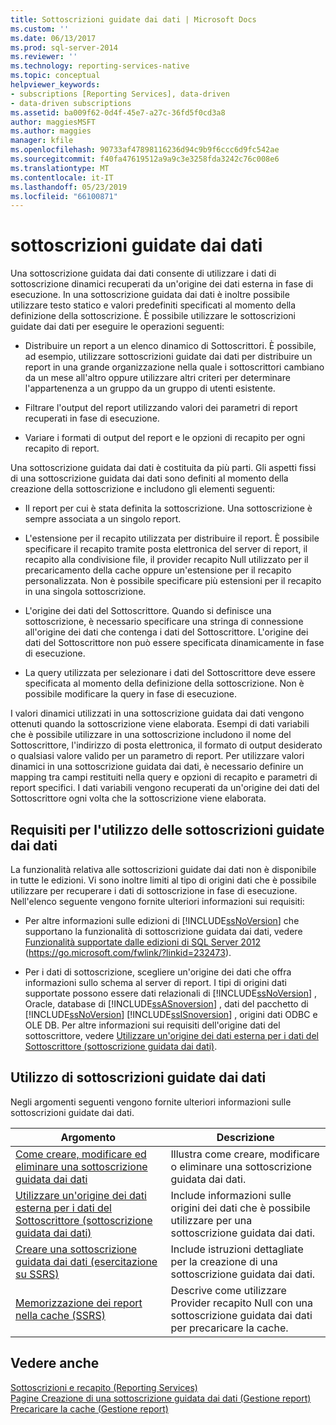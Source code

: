 ```yaml
---
title: Sottoscrizioni guidate dai dati | Microsoft Docs
ms.custom: ''
ms.date: 06/13/2017
ms.prod: sql-server-2014
ms.reviewer: ''
ms.technology: reporting-services-native
ms.topic: conceptual
helpviewer_keywords:
- subscriptions [Reporting Services], data-driven
- data-driven subscriptions
ms.assetid: ba009f62-0d4f-45e7-a27c-36fd5f0cd3a8
author: maggiesMSFT
ms.author: maggies
manager: kfile
ms.openlocfilehash: 90733af47898116236d94c9b9f6ccc6d9fc542ae
ms.sourcegitcommit: f40fa47619512a9a9c3e3258fda3242c76c008e6
ms.translationtype: MT
ms.contentlocale: it-IT
ms.lasthandoff: 05/23/2019
ms.locfileid: "66100871"
---
```

# <a name="data-driven-subscriptions"></a>sottoscrizioni guidate dai dati
  Una sottoscrizione guidata dai dati consente di utilizzare i dati di sottoscrizione dinamici recuperati da un'origine dei dati esterna in fase di esecuzione. In una sottoscrizione guidata dai dati è inoltre possibile utilizzare testo statico e valori predefiniti specificati al momento della definizione della sottoscrizione. È possibile utilizzare le sottoscrizioni guidate dai dati per eseguire le operazioni seguenti:  
  
-   Distribuire un report a un elenco dinamico di Sottoscrittori. È possibile, ad esempio, utilizzare sottoscrizioni guidate dai dati per distribuire un report in una grande organizzazione nella quale i sottoscrittori cambiano da un mese all'altro oppure utilizzare altri criteri per determinare l'appartenenza a un gruppo da un gruppo di utenti esistente.  
  
-   Filtrare l'output del report utilizzando valori dei parametri di report recuperati in fase di esecuzione.  
  
-   Variare i formati di output del report e le opzioni di recapito per ogni recapito di report.  
  
 Una sottoscrizione guidata dai dati è costituita da più parti. Gli aspetti fissi di una sottoscrizione guidata dai dati sono definiti al momento della creazione della sottoscrizione e includono gli elementi seguenti:  
  
-   Il report per cui è stata definita la sottoscrizione. Una sottoscrizione è sempre associata a un singolo report.  
  
-   L'estensione per il recapito utilizzata per distribuire il report. È possibile specificare il recapito tramite posta elettronica del server di report, il recapito alla condivisione file, il provider recapito Null utilizzato per il precaricamento della cache oppure un'estensione per il recapito personalizzata. Non è possibile specificare più estensioni per il recapito in una singola sottoscrizione.  
  
-   L'origine dei dati del Sottoscrittore. Quando si definisce una sottoscrizione, è necessario specificare una stringa di connessione all'origine dei dati che contenga i dati del Sottoscrittore. L'origine dei dati del Sottoscrittore non può essere specificata dinamicamente in fase di esecuzione.  
  
-   La query utilizzata per selezionare i dati del Sottoscrittore deve essere specificata al momento della definizione della sottoscrizione. Non è possibile modificare la query in fase di esecuzione.  
  
 I valori dinamici utilizzati in una sottoscrizione guidata dai dati vengono ottenuti quando la sottoscrizione viene elaborata. Esempi di dati variabili che è possibile utilizzare in una sottoscrizione includono il nome del Sottoscrittore, l'indirizzo di posta elettronica, il formato di output desiderato o qualsiasi valore valido per un parametro di report. Per utilizzare valori dinamici in una sottoscrizione guidata dai dati, è necessario definire un mapping tra campi restituiti nella query e opzioni di recapito e parametri di report specifici. I dati variabili vengono recuperati da un'origine dei dati del Sottoscrittore ogni volta che la sottoscrizione viene elaborata.  
  
## <a name="requirements-for-using-data-driven-subscriptions"></a>Requisiti per l'utilizzo delle sottoscrizioni guidate dai dati  
 La funzionalità relativa alle sottoscrizioni guidate dai dati non è disponibile in tutte le edizioni. Vi sono inoltre limiti al tipo di origini dati che è possibile utilizzare per recuperare i dati di sottoscrizione in fase di esecuzione. Nell'elenco seguente vengono fornite ulteriori informazioni sui requisiti:  
  
-   Per altre informazioni sulle edizioni di [!INCLUDE[ssNoVersion](../../includes/ssnoversion-md.md)] che supportano la funzionalità di sottoscrizione guidata dai dati, vedere [Funzionalità supportate dalle edizioni di SQL Server 2012](https://go.microsoft.com/fwlink/?linkid=232473) (https://go.microsoft.com/fwlink/?linkid=232473).  
  
-   Per i dati di sottoscrizione, scegliere un'origine dei dati che offra informazioni sullo schema al server di report. I tipi di origini dati supportate possono essere dati relazionali di [!INCLUDE[ssNoVersion](../../includes/ssnoversion-md.md)] , Oracle, database di [!INCLUDE[ssASnoversion](../../includes/ssasnoversion-md.md)] , dati del pacchetto di [!INCLUDE[ssNoVersion](../../includes/ssnoversion-md.md)] [!INCLUDE[ssISnoversion](../../includes/ssisnoversion-md.md)] , origini dati ODBC e OLE DB. Per altre informazioni sui requisiti dell'origine dati del sottoscrittore, vedere [Utilizzare un'origine dei dati esterna per i dati del Sottoscrittore &#40;sottoscrizione guidata dai dati&#41;](use-an-external-data-source-for-subscriber-data-data-driven-subscription.md).  
  
## <a name="working-with-data-driven-subscriptions"></a>Utilizzo di sottoscrizioni guidate dai dati  
 Negli argomenti seguenti vengono fornite ulteriori informazioni sulle sottoscrizioni guidate dai dati.  
  
|Argomento|Descrizione|  
|------------|-----------------|  
|[Come creare, modificare ed eliminare una sottoscrizione guidata dai dati](data-driven-subscriptions.md)|Illustra come creare, modificare o eliminare una sottoscrizione guidata dai dati.|  
|[Utilizzare un'origine dei dati esterna per i dati del Sottoscrittore &#40;sottoscrizione guidata dai dati&#41;](use-an-external-data-source-for-subscriber-data-data-driven-subscription.md)|Include informazioni sulle origini dei dati che è possibile utilizzare per una sottoscrizione guidata dai dati.|  
|[Creare una sottoscrizione guidata dai dati &#40;esercitazione su SSRS&#41;](../create-a-data-driven-subscription-ssrs-tutorial.md)|Include istruzioni dettagliate per la creazione di una sottoscrizione guidata dai dati.|  
|[Memorizzazione dei report nella cache &#40;SSRS&#41;](../report-server/caching-reports-ssrs.md)|Descrive come utilizzare Provider recapito Null con una sottoscrizione guidata dai dati per precaricare la cache.|  
  
## <a name="see-also"></a>Vedere anche  
 [Sottoscrizioni e recapito &#40;Reporting Services&#41;](subscriptions-and-delivery-reporting-services.md)   
 [Pagine Creazione di una sottoscrizione guidata dai dati &#40;Gestione report&#41;](../create-data-driven-subscription-page-report-manager.md)   
 [Precaricare la cache &#40;Gestione report&#41;](../report-server/preload-the-cache-report-manager.md)  
  
  
